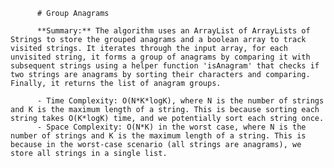 
          # Group Anagrams

          **Summary:** The algorithm uses an ArrayList of ArrayLists of Strings to store the grouped anagrams and a boolean array to track visited strings. It iterates through the input array, for each unvisited string, it forms a group of anagrams by comparing it with subsequent strings using a helper function 'isAnagram' that checks if two strings are anagrams by sorting their characters and comparing. Finally, it returns the list of anagram groups.

          - Time Complexity: O(N*K*logK), where N is the number of strings and K is the maximum length of a string. This is because sorting each string takes O(K*logK) time, and we potentially sort each string once.
          - Space Complexity: O(N*K) in the worst case, where N is the number of strings and K is the maximum length of a string. This is because in the worst-case scenario (all strings are anagrams), we store all strings in a single list.
          